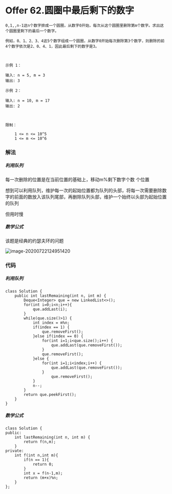 # Offer 62.圆圈中最后剩下的数字

```
0,1,,n-1这n个数字排成一个圆圈，从数字0开始，每次从这个圆圈里删除第m个数字。求出这个圆圈里剩下的最后一个数字。

例如，0、1、2、3、4这5个数字组成一个圆圈，从数字0开始每次删除第3个数字，则删除的前4个数字依次是2、0、4、1，因此最后剩下的数字是3。

 

示例 1：

输入: n = 5, m = 3
输出: 3

示例 2：

输入: n = 10, m = 17
输出: 2

 

限制：

    1 <= n <= 10^5
    1 <= m <= 10^6
```

### 解法

##### 利用队列

每一次删除的位置是在当前位置的基础上，移动m%剩下数字个数 个位置

想到可以利用队列，维护每一次的起始位置都为队列的头部，将每一次需要删除数字的前面的数放入该队列尾部，再删除队列头部，维护一个始终以头部为起始位置的队列

但用时慢

##### 数学公式

该题是经典的约瑟夫环的问题

![image-20200722124951420](C:\Users\25454\AppData\Roaming\Typora\typora-user-images\image-20200722124951420.png)

### 代码

##### 利用队列

```
class Solution {
    public int lastRemaining(int n, int m) {
        Deque<Integer> que = new LinkedList<>();
        for(int i=0;i<n;i++){
        	que.addLast(i);
        }
        while(que.size()>1) {
        	int index = m%n;
        	if(index == 1) {
        		que.removeFirst();
        	}else if(index == 0) {
        		for(int i=1;i<que.size();i++) {
        			que.addLast(que.removeFirst());
        		}
        		que.removeFirst();
        	}else {
        		for(int i=1;i<index;i++) {
        			que.addLast(que.removeFirst());
        		}
        			que.removeFirst();
        	}
        	n--;
        }
		return que.peekFirst();
    }
}
```

##### 数学公式

```
class Solution {
public:
    int lastRemaining(int n, int m) {
        return f(n,m);
    }
private:
    int f(int n,int m){
        if(n == 1){
            return 0;
        }
        int x = f(n-1,m);
        return (m+x)%n;
    }
};
```

